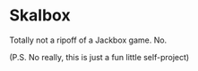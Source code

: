 # Skalbox

Totally not a ripoff of a Jackbox game. No.

(P.S. No really, this is just a fun little self-project)